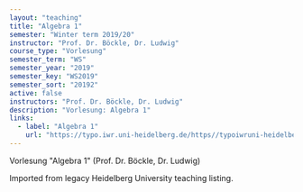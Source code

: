 ```yaml
---
layout: "teaching"
title: "Algebra 1"
semester: "Winter term 2019/20"
instructor: "Prof. Dr. Böckle, Dr. Ludwig"
course_type: "Vorlesung"
semester_term: "WS"
semester_year: "2019"
semester_key: "WS2019"
semester_sort: "20192"
active: false
instructors: "Prof. Dr. Böckle, Dr. Ludwig"
description: "Vorlesung: Algebra 1"
links:
  - label: "Algebra 1"
    url: "https://typo.iwr.uni-heidelberg.de/https//typoiwruni-heidelbergde/fileadmin/groups/arithgeo/templates/data/judith-ludwig/algebra1/indexhtml"
---
```


Vorlesung "Algebra 1" (Prof. Dr. Böckle, Dr. Ludwig)

Imported from legacy Heidelberg University teaching listing.
